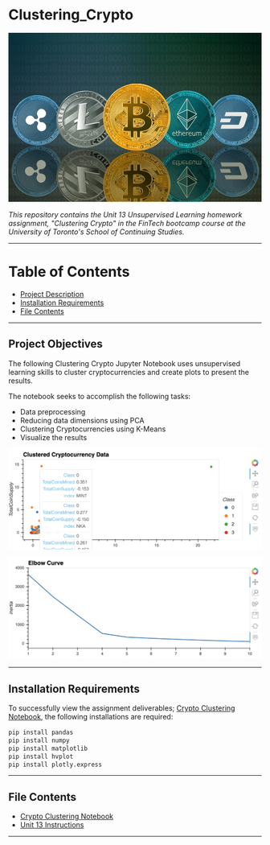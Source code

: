 # Clustering_Crypto

![crypto](Images/cryptocurrency.jpg)

*This repository contains the Unit 13 Unsupervised Learning homework assignment, "Clustering Crypto"  in the FinTech bootcamp course at the University of Toronto's School of Continuing Studies.*

---

# Table of Contents

- [Project Description](#Project-Objectives)
- [Installation Requirements](#Installation-Requirements)
- [File Contents](#File-Contents)

---

## Project Objectives

The following Clustering Crypto Jupyter Notebook uses unsupervised learning skills to cluster cryptocurrencies and create plots to present the results. 

The notebook seeks to accomplish the following tasks:

- Data preprocessing
- Reducing data dimensions using PCA
- Clustering Cryptocurrencies using K-Means
- Visualize the results

![visualization](Images/clustered_data.png)

![elbow_curve](Images/elbow_curve.png)

---

## Installation Requirements

To successfully view the assignment deliverables; [Crypto Clustering Notebook](Crypto_Clustering.ipynb), the following installations are required: 

```
pip install pandas
pip install numpy
pip install matplotlib
pip install hvplot
pip install plotly.express
```

---

## File Contents

- [Crypto Clustering Notebook](Crypto_Clustering.ipynb)
- [Unit 13 Instructions](Unit_13_Instructions.md)

--- 